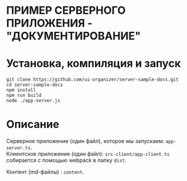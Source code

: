 ПРИМЕР СЕРВЕРНОГО ПРИЛОЖЕНИЯ - "ДОКУМЕНТИРОВАНИЕ"
=================================================
# Установка, компиляция и запуск
```
git clone https://github.com/ui-organizer/server-sample-docs.git
cd server-sample-docs
npm install
npm run build
node ./app-server.js
```
  
# Описание
Серверное приложение (один файл), которое мы запускаем: ```app-server.ts```.  
Клиентское приложение (один файл): ```src-client/app-client.ts``` собирается с помощью webpack в папку ```dist```.  

Контент (md-файлы) : ```content```.